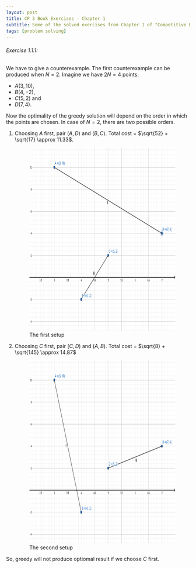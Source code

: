 ```yaml
---
layout: post
title: CP 3 Book Exercises - Chapter 1
subtitle: Some of the solved exercises from Chapter 1 of "Competitive Programming 3" by Steven and Felix Halim
tags: [problem solving]
---
```


###### Exercise 1.1.1: 
We have to give a counterexample. The first counterexample can be produced when $N = 2$. Imagine we have $2N = 4$ points: 
- $A(3,10)$, 
- $B(4,-2)$, 
- $C(5,2)$ and 
- $D(7,4)$.

Now the optimality of the greedy solution will depend on the order in which the points are chosen. In case of $N = 2$, there are two possible orders. 

1. Choosing $A$ first, pair $(A,D)$ and $(B,C)$. Total cost = $\sqrt{52} + \sqrt{17} \approx 11.33$.

    <figure>
    <img src="/programming topics/CP3/ex-1-1-1-p-1.svg" width="700" height="500" class="center">
    <figcaption> The first setup </figcaption>  
    </figure>

2. Choosing $C$ first, pair $(C,D)$ and $(A,B)$. Total cost = $\sqrt{8} + \sqrt{145} \approx 14.87$

    <figure>
    <img src="/programming topics/CP3/ex-1-1-1-p-2.svg" width="700" height="500" class="center">
    <figcaption> The second setup </figcaption>  
    </figure>

So, greedy will not produce optiomal result if we choose $C$ first. 